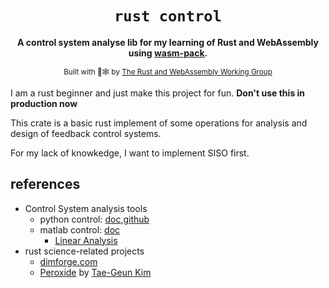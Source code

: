 <div align="center">

  <h1><code>rust control</code></h1>

  <strong>A control system analyse lib for my learning of Rust and WebAssembly using <a href="https://github.com/rustwasm/wasm-pack">wasm-pack</a>.</strong>

  <sub>Built with 🦀🕸 by <a href="https://rustwasm.github.io/">The Rust and WebAssembly Working Group</a></sub>
</div>

I am a rust beginner and just make this project for fun. **Don't use this in production now**

This crate is a basic rust implement of some operations for analysis and design of feedback control systems.

For my lack of knowkedge, I want to implement SISO first.

## references

- Control System analysis tools
  - python control: [doc](https://python-control.readthedocs.io/en/0.9.0/),[github](https://github.com/python-control/python-control)
  - matlab control: [doc](https://ww2.mathworks.cn/products/control.html)
    - [Linear Analysis](https://ww2.mathworks.cn/help/control/linear-analysis.html?s_tid=CRUX_lftnav)
- rust science-related projects
  - [dimforge.com](https://dimforge.com/)
  - [Peroxide](https://github.com/Axect/Peroxide) by [Tae-Geun Kim](https://github.com/Axect)